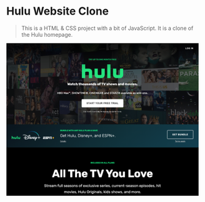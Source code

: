 # Hulu Website Clone

> This is a HTML & CSS project with a bit of JavaScript. It is a clone of the Hulu homepage.


![Hulu Clone](/img/screen.png 'Hulu Clone')
